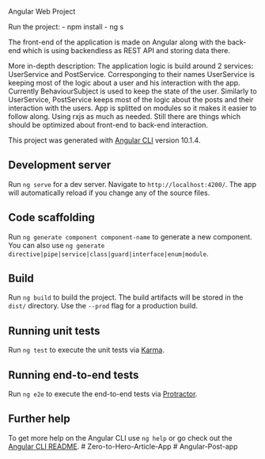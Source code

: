 Angular Web Project

Run the project: 
    - npm install
    - ng s

The front-end of the application is made on Angular along with the back-end
which is using backendless as REST API and storing data there.

More in-depth description:
The application logic is build around 2 services: UserService and PostService.
Corresponging to their names UserService is keeping most of the logic about a user and his interaction with the app. Currently BehaviourSubject is used to keep the state of the user. Similarly to UserService, PostService keeps most of the logic about the posts and their interaction with the users.
App is splitted on modules so it makes it easier to follow along.
Using rxjs as much as needed.
Still there are things which should be optimized about front-end to back-end interaction.


This project was generated with [Angular CLI](https://github.com/angular/angular-cli) version 10.1.4.

## Development server

Run `ng serve` for a dev server. Navigate to `http://localhost:4200/`. The app will automatically reload if you change any of the source files.

## Code scaffolding

Run `ng generate component component-name` to generate a new component. You can also use `ng generate directive|pipe|service|class|guard|interface|enum|module`.

## Build

Run `ng build` to build the project. The build artifacts will be stored in the `dist/` directory. Use the `--prod` flag for a production build.

## Running unit tests

Run `ng test` to execute the unit tests via [Karma](https://karma-runner.github.io).

## Running end-to-end tests

Run `ng e2e` to execute the end-to-end tests via [Protractor](http://www.protractortest.org/).

## Further help

To get more help on the Angular CLI use `ng help` or go check out the [Angular CLI README](https://github.com/angular/angular-cli/blob/master/README.md).
#   Z e r o - t o - H e r o - A r t i c l e - A p p 
 
 #   A n g u l a r - P o s t - a p p 
 
 